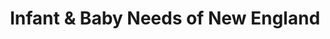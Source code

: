 ---
title: "Infant & Baby Needs of New England"
url: /hudson/infant-and-baby-needs-of-new-england/
shop: charity
---